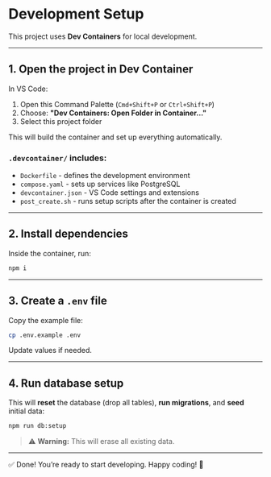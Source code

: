 # Development Setup

This project uses **Dev Containers** for local development.

---

## 1. Open the project in Dev Container

In VS Code:

1. Open this Command Palette (`Cmd+Shift+P` or `Ctrl+Shift+P`)
2. Choose:
   **"Dev Containers: Open Folder in Container..."**
3. Select this project folder

This will build the container and set up everything automatically.

### `.devcontainer/` includes:

- `Dockerfile` - defines the development environment
- `compose.yaml` - sets up services like PostgreSQL
- `devcontainer.json` - VS Code settings and extensions
- `post_create.sh` - runs setup scripts after the container is created

---

## 2. Install dependencies

Inside the container, run:

```bash
npm i
```

---

## 3. Create a `.env` file

Copy the example file:

```bash
cp .env.example .env
```

Update values if needed.

---

## 4. Run database setup

This will **reset** the database (drop all tables), **run migrations**, and **seed** initial data:

```bash
npm run db:setup
```

> ⚠️ **Warning:** This will erase all existing data.

---

✅ Done! You’re ready to start developing.
Happy coding! 🚀
